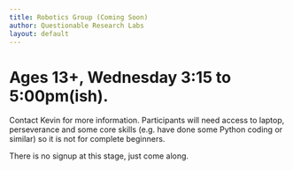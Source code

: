 ```yaml
---
title: Robotics Group (Coming Soon)
author: Questionable Research Labs
layout: default
---
```


# Ages 13+, Wednesday 3:15 to 5:00pm(ish).

<!-- #### [Sign Up Form][sul] -->


Contact Kevin for more information. Participants will need access to laptop, perseverance and some core skills (e.g. have done some Python coding or similar) so it is not for complete beginners.

There is no signup at this stage, just come along.
<!-- [here is the term 1 sign-up form][sul]. -->

<!-- [sul]: https://forms.gle/GrpydS7k9AwmV1mH9 -->
